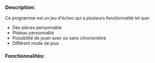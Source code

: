 ### Description:
Ce programme est un jeu d'échec qui a plusieurs fonctionnalité tel que:
  - Des pièces personnable
  - Plateau personnable
  - Possibilité de jouer avec ou sans chronomètre
  - Différent mode de jeux

### Fonctionnalités:
